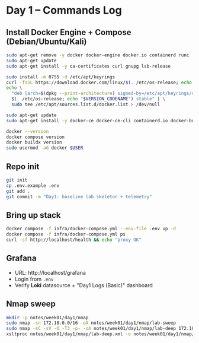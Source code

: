 # Day 1 – Commands Log

## Install Docker Engine + Compose (Debian/Ubuntu/Kali)
```bash
sudo apt-get remove -y docker docker-engine docker.io containerd runc || true
sudo apt-get update
sudo apt-get install -y ca-certificates curl gnupg lsb-release

sudo install -m 0755 -d /etc/apt/keyrings
curl -fsSL https://download.docker.com/linux/$(. /etc/os-release; echo "$ID")/gpg | sudo gpg --dearmor -o /etc/apt/keyrings/docker.gpg
echo \
  "deb [arch=$(dpkg --print-architecture) signed-by=/etc/apt/keyrings/docker.gpg] https://download.docker.com/linux/$(. /etc/os-release; echo "$ID") \
  $(. /etc/os-release; echo "$VERSION_CODENAME") stable" | \
  sudo tee /etc/apt/sources.list.d/docker.list > /dev/null

sudo apt-get update
sudo apt-get install -y docker-ce docker-ce-cli containerd.io docker-buildx-plugin docker-compose-plugin

docker --version
docker compose version
docker buildx version
sudo usermod -aG docker $USER
```

## Repo init
```bash
git init
cp .env.example .env
git add .
git commit -m "Day1: baseline lab skeleton + telemetry"
```

## Bring up stack
```bash
docker compose -f infra/docker-compose.yml --env-file .env up -d
docker compose -f infra/docker-compose.yml ps
curl -sf http://localhost/health && echo "proxy OK"
```

## Grafana
- URL: http://localhost/grafana
- Login from `.env`
- Verify **Loki** datasource + "Day1 Logs (Basic)" dashboard

## Nmap sweep
```bash
mkdir -p notes/week01/day1/nmap
sudo nmap -sn 172.18.0.0/16 -oA notes/week01/day1/nmap/lab-sweep
sudo nmap -sC -sV -O -T3 -p- -oA notes/week01/day1/nmap/lab-deep 172.18.0.2 172.18.0.3 172.18.0.4
xsltproc notes/week01/day1/nmap/lab-deep.xml -o notes/week01/day1/nmap/lab-deep.html
```
